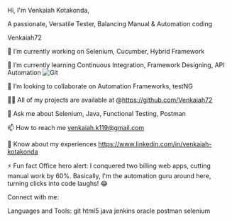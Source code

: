 Hi, I'm Venkaiah Kotakonda,

A passionate, Versatile Tester, Balancing Manual & Automation
coding

Venkaiah72

🔭 I’m currently working on Selenium, Cucumber, Hybrid Framework

🌱 I’m currently learning Continuous Integration, Framework Designing, API Automation                                 ![Git](https://github.com/user-attachments/assets/d70be07d-8386-4c4e-bf7d-a7b89a749d01)


👯 I’m looking to collaborate on Automation Frameworks, testNG

👨‍💻 All of my projects are available at @https://github.com/Venkaiah72

💬 Ask me about Selenium, Java, Functional Testing, Postman

📫 How to reach me venkaiah.k119@gmail.com

📄 Know about my experiences https://www.linkedin.com/in/venkaiah-kotakonda

⚡ Fun fact Office hero alert: I conquered two billing web apps, cutting manual work by 60%. Basically, I'm the automation guru around here, turning clicks into code laughs! 😂

Connect with me:


Languages and Tools:
git html5 java jenkins oracle postman selenium


